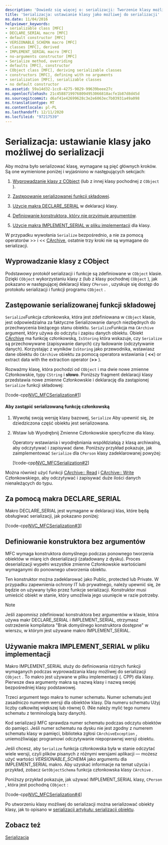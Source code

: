 ```yaml
---
description: 'Dowiedz się więcej o: serializacji: Tworzenie klasy możliwej do serializacji'
title: 'Serializacja: ustawianie klasy jako możliwej do serializacji'
ms.date: 11/04/2016
helpviewer_keywords:
- serializable class [MFC]
- DECLARE_SERIAL macro [MFC]
- default constructor [MFC]
- VERSIONABLE_SCHEMA macro [MFC]
- classes [MFC], derived
- IMPLEMENT_SERIAL macro [MFC]
- no-arguments constructor [MFC]
- Serialize method, overriding
- defaults [MFC], constructor
- CObject class [MFC], deriving serializable classes
- constructors [MFC], defining with no arguments
- serialization [MFC], serializable classes
- no default constructor
ms.assetid: 59a14d32-1cc8-4275-9829-99639beee27c
ms.openlocfilehash: 21c45887199768094953066818acfe1b87d8d45d
ms.sourcegitcommit: d6af41e42699628c3e2e6063ec7b03931a49a098
ms.translationtype: MT
ms.contentlocale: pl-PL
ms.lasthandoff: 12/11/2020
ms.locfileid: "97217539"
---
```

# <a name="serialization-making-a-serializable-class"></a>Serializacja: ustawianie klasy jako możliwej do serializacji

Aby można było serializować klasę, wymagane są pięć głównych kroków. Są one wymienione poniżej i wyjaśniono w następujących sekcjach:

1. [Wyprowadzanie klasy z CObject](#_core_deriving_your_class_from_cobject) (lub z innej klasy pochodnej z `CObject` ).

1. [Zastępowanie serializowanej funkcji składowej](#_core_overriding_the_serialize_member_function).

1. [Użycie makra DECLARE_SERIAL](#_core_using_the_declare_serial_macro) w deklaracji klasy.

1. [Definiowanie konstruktora, który nie przyjmuje argumentów](#_core_defining_a_constructor_with_no_arguments).

1. [Użycie makra IMPLEMENT_SERIAL w pliku implementacji](#_core_using_the_implement_serial_macro_in_the_implementation_file) dla klasy.

W przypadku wywołania `Serialize` bezpośrednio, a nie za pomocą operatorów >> i << [CArchive](../mfc/reference/carchive-class.md), ostatnie trzy kroki nie są wymagane do serializacji.

## <a name="deriving-your-class-from-cobject"></a><a name="_core_deriving_your_class_from_cobject"></a> Wyprowadzanie klasy z CObject

Podstawowy protokół serializacji i funkcje są zdefiniowane w `CObject` klasie. Dzięki `CObject` wykorzystaniu klasy z (lub z klasy pochodnej `CObject` ), jak pokazano w następującej deklaracji klasy `CPerson` , uzyskuje się dostęp do protokołu serializacji i funkcji programu `CObject` .

## <a name="overriding-the-serialize-member-function"></a><a name="_core_overriding_the_serialize_member_function"></a> Zastępowanie serializowanej funkcji składowej

`Serialize`Funkcja członkowska, która jest zdefiniowana w `CObject` klasie, jest odpowiedzialna za faktyczne Serializowanie danych niezbędnych do przechwycenia bieżącego stanu obiektu. `Serialize`Funkcja ma `CArchive` argument, który używa do odczytu i zapisu danych obiektu. Obiekt [CArchive](../mfc/reference/carchive-class.md) ma funkcję członkowską, `IsStoring` która wskazuje, czy `Serialize` są przechowywane (zapisywanie danych) czy ładowanie (odczytywanie danych). Korzystając z wyników `IsStoring` jako przewodnika, wstawiasz dane obiektu do `CArchive` obiektu za pomocą operatora wstawiania ( **<\<**) or extract data with the extraction operator (**>>** ).

Rozważmy klasę, która pochodzi od `CObject` i ma dwie nowe zmienne Członkowskie, typy `CString` i **słowo**. Poniższy fragment deklaracji klasy przedstawia nowe zmienne Członkowskie i deklarację dla zastąpionej `Serialize` funkcji składowej:

[!code-cpp[NVC_MFCSerialization#1](../mfc/codesnippet/cpp/serialization-making-a-serializable-class_1.h)]

#### <a name="to-override-the-serialize-member-function"></a>Aby zastąpić serializowaną funkcję członkowską

1. Wywołaj swoją wersję klasy bazowej, `Serialize` Aby upewnić się, że dziedziczona część obiektu jest serializowana.

1. Wstaw lub Wyodrębnij Zmienne Członkowskie specyficzne dla klasy.

   Operatory wstawiania i wyodrębniania współdziałają z klasą archiwalną, aby odczytywać i zapisywać dane. Poniższy przykład pokazuje, jak zaimplementować `Serialize` dla `CPerson` klasy zadeklarowanej powyżej:

   [!code-cpp[NVC_MFCSerialization#2](../mfc/codesnippet/cpp/serialization-making-a-serializable-class_2.cpp)]

Można również użyć funkcji [CArchive:: Read](../mfc/reference/carchive-class.md#read) i [CArchive:: Write](../mfc/reference/carchive-class.md#write) Członkowskiego, aby odczytywać i zapisywać duże ilości danych nienależących do typu.

## <a name="using-the-declare_serial-macro"></a><a name="_core_using_the_declare_serial_macro"></a> Za pomocą makra DECLARE_SERIAL

Makro DECLARE_SERIAL jest wymagane w deklaracji klas, które będą obsługiwać serializacji, jak pokazano poniżej:

[!code-cpp[NVC_MFCSerialization#3](../mfc/codesnippet/cpp/serialization-making-a-serializable-class_3.h)]

## <a name="defining-a-constructor-with-no-arguments"></a><a name="_core_defining_a_constructor_with_no_arguments"></a> Definiowanie konstruktora bez argumentów

MFC wymaga konstruktora domyślnego podczas ponownego tworzenia obiektów w miarę ich deserializacji (załadowany z dysku). Proces deserializacji wypełni wszystkie zmienne Członkowskie wartościami wymaganymi do ponownego utworzenia obiektu.

Ten konstruktor można zadeklarować jako Public, protected lub Private. W przypadku zapewnienia ochrony IT lub prywatnego, należy upewnić się, że będzie on używany tylko przez funkcje serializacji. Konstruktor musi umieścić obiekt w stanie, który umożliwia jego usunięcie w razie potrzeby.

> [!NOTE]
> Jeśli zapomnisz zdefiniować konstruktora bez argumentów w klasie, która używa makr DECLARE_SERIAL i IMPLEMENT_SERIAL, otrzymasz ostrzeżenie kompilatora "Brak domyślnego konstruktora dostępne" w wierszu, w którym jest używane makro IMPLEMENT_SERIAL.

## <a name="using-the-implement_serial-macro-in-the-implementation-file"></a><a name="_core_using_the_implement_serial_macro_in_the_implementation_file"></a> Używanie makra IMPLEMENT_SERIAL w pliku implementacji

Makro IMPLEMENT_SERIAL służy do definiowania różnych funkcji wymaganych podczas wyprowadzania klasy możliwej do serializacji `CObject` . To makro jest używane w pliku implementacji (. CPP) dla klasy. Pierwsze dwa argumenty makra są nazwą klasy i nazwą swojej bezpośredniej klasy podstawowej.

Trzeci argument tego makra to numer schematu. Numer schematu jest zasadniczo numerem wersji dla obiektów klasy. Dla numeru schematu Użyj liczby całkowitej większej lub równej 0. (Nie należy mylić tego numeru schematu z terminologią bazy danych).

Kod serializacji MFC sprawdza numer schematu podczas odczytu obiektów do pamięci. Jeśli numer schematu na dysku nie jest zgodny z numerem schematu klasy w pamięci, biblioteka zgłosi `CArchiveException` , uniemożliwiając programowi odczytywanie niepoprawnej wersji obiektu.

Jeśli chcesz, aby `Serialize` funkcja członkowska była w stanie odczytać wiele wersji, czyli plików pisanych z różnymi wersjami aplikacji — możesz użyć wartości *VERSIONABLE_SCHEMA* jako argumentu dla IMPLEMENT_SERIAL makro. Aby uzyskać informacje na temat użycia i przykład, zobacz `GetObjectSchema` funkcja członkowska klasy `CArchive` .

Poniższy przykład pokazuje, jak używać IMPLEMENT_SERIAL klasy, `CPerson` , która jest pochodną `CObject` :

[!code-cpp[NVC_MFCSerialization#4](../mfc/codesnippet/cpp/serialization-making-a-serializable-class_4.cpp)]

Po utworzeniu klasy możliwej do serializacji można serializować obiekty klasy, jak to opisano w [serializacji artykułu: serializacji obiektu](../mfc/serialization-serializing-an-object.md).

## <a name="see-also"></a>Zobacz też

[Serializacja](../mfc/serialization-in-mfc.md)
